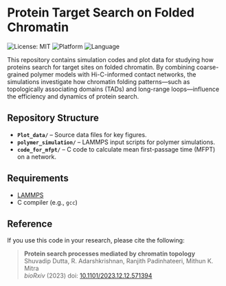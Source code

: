 # Protein Target Search on Folded Chromatin

![License: MIT](https://img.shields.io/badge/License-MIT-green.svg)
![Platform](https://img.shields.io/badge/platform-Linux%2FUnix-blue)
![Language](https://img.shields.io/badge/language-C%20%7C%20LAMMPS-orange)

This repository contains simulation codes and plot data for studying how proteins search for target sites on folded chromatin. By combining coarse-grained polymer models with Hi-C-informed contact networks, the simulations investigate how chromatin folding patterns—such as topologically associating domains (TADs) and long-range loops—influence the efficiency and dynamics of protein search.

## Repository Structure

- **`Plot_data/`** – Source data files for key figures.  
- **`polymer_simulation/`** – LAMMPS input scripts for polymer simulations.  
- **`code_for_mfpt/`** – C code to calculate mean first-passage time (MFPT) on a network.

## Requirements

- [LAMMPS](https://www.lammps.org/)
- C compiler (e.g., `gcc`)

## Reference

If you use this code in your research, please cite the following:

> **Protein search processes mediated by chromatin topology**  
> Shuvadip Dutta, R. Adarshkrishnan, Ranjith Padinhateeri, Mithun K. Mitra  
> *bioRxiv* (2023) doi: [10.1101/2023.12.12.571394](https://doi.org/10.1101/2023.12.12.571394)
